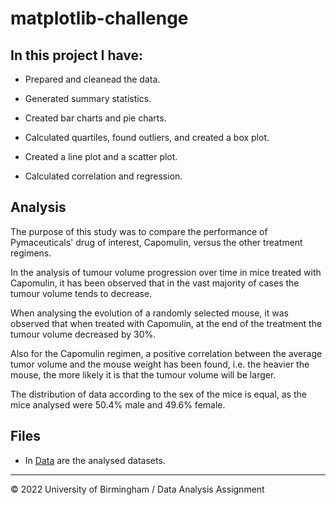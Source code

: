 # matplotlib-challenge

## In this project I have:

* Prepared and cleanead the data.

* Generated summary statistics.

* Created bar charts and pie charts.

* Calculated quartiles, found outliers, and created a box plot.

* Created a line plot and a scatter plot.

* Calculated correlation and regression. 


## Analysis

The purpose of this study was to compare the performance of Pymaceuticals' drug of interest, Capomulin, versus the other treatment regimens. 

In the analysis of tumour volume progression over time in mice treated with Capomulin, it has been observed that in the vast majority of cases the tumour volume tends to decrease.

When analysing the evolution of a randomly selected mouse, it was observed that when treated with Capomulin, at the end of the treatment the tumour volume decreased by 30%.

Also for the Capomulin regimen, a positive correlation between the average tumor volume and the mouse weight has been found, i.e. the heavier the mouse, the more likely it is that the tumour volume will be larger.

The distribution of data according to the sex of the mice is equal, as the mice analysed were 50.4% male and 49.6% female.


## Files

* In [Data](/Data) are the analysed datasets.

- - -

© 2022 University of Birmingham / Data Analysis Assignment
